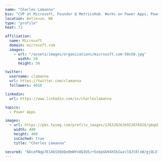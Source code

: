 ```yaml
---
name: "Charles Lamanna"
bio: "CVP at Microsoft, Founder @ MetricsHub. Works on Power Apps, Power Automate, Power Virtual Agent, Common Data Service and Dynamics 365."
location: Bellevue, WA
type: "profile"
heat: 72

affiliation:
  name: Microsoft
  domain: microsoft.com
  images:
    - url: "/assets/images/organizations/microsoft.com-50x50.jpg"
      width: 50
      height: 50

twitter:
  username: clamanna
  url: https://twitter.com/clamanna
  followers: 4016

linkedin:
  url: https://www.linkedin.com/in/charleslamanna

topics:
  - Power Apps

images:
  - url: https://pbs.twimg.com/profile_images/1263202626922876928/g6qGbHZ-_400x400.jpg
    width: 400
    height: 400
    isCached: true
    title: "Charles Lamanna"

secured: "6DceFNqp7E14bS56bQe8mWYn8Q3U5/+5okpGb94X5bIwzclQJt8lsW/gjQLV7e9is9FtZhwAS16cJwU1mUcP1YvEovks+msfxyipD7RFRPTIdsQE0aVpwrfctweA1m5/fAx52d5G6juo7r+p/myWehI96lQaTx8UYFwtOwHFlxCSLJUs+7q3Dj1u3QtYBcA/Z6kJSMwe44ETnPY064Jz3hvk7VOTkvEvvpqUw/iYmQepw/nhA4/TCzMqKJgfumWjVKjfVPrAR1CW62fw4m/N8f1D2Fg+4OygJn2fhW4jBWvUzuW64JwksgO05vqbdEkQ7sft/UZyP0ruTGQfFIYF31TdrYQassLmvYKujnmtANW5E5XgRn4kKuEG/RbczfxhZP/0Pdnfw/CgciqU+q3VvrBjm+ut1wkYWkAa90abTEQ=;X8TbCPgp/JMX6hG22sMRig=="
---
```



